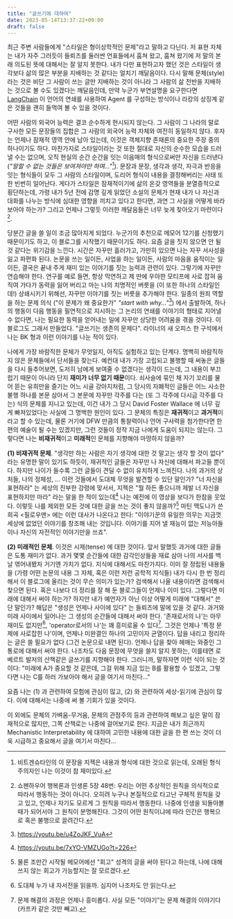 ```yaml
---
title: "글쓰기에 대하여"
date: 2023-05-14T13:37:22+09:00
draft: false
---
```


최근 주변 사람들에게 "스타일은 형이상학적인 문제"라고 말하고 다닌다. 저 표현 자체는 내가 자주 그러듯이 들뢰즈를 둘러싼 언표들에서 훔쳐 왔고, 훔쳐 왔기에 저 말의 본래 의도된 뜻에 대해서는 잘 알지 못한다. 내가 다만 표현하고자 했던 것은 스타일이 생각보다 삶의 많은 부분을 지배하는 것 같다는 얼치기 깨달음이다. 다시 말해 문체(style)라는 것은 비단 그 사람이 쓰는 글만 지배하는 것이 아니라 그 사람의 삶 전반을 지배하는 것으로 볼 수도 있겠다는 깨달음인데, 만약 누군가 부연설명을 요구한다면 [LangChain](https://github.com/hwchase17/langchain) 이 언어의 연쇄를 사용하여 Agent 를 구성하는 방식이나 라캉의 상징계 같은 것들을 괜히 들먹여 볼 수 있을 것이다.

어떤 사람의 외국어 능력은 결코 순수하게 현시되지 않는다. 그 사람이 그 나라의 말로 구사한 모든 문장들의 집합은 그 사람의 외국어 능력 자체와 여전히 동일하지 않다. 후자는 언제나 잠재적 영역 안에 남아 있는데, 이것은 객체지향 존재론의 중요한 주장 중의 하나이기도 하다. 마찬가지로 스타일이라는 것 또한 절대로 자신의 순수한 모습을 드러낼 수는 없으며, 오직 현실의 순간 순간을 잇는 이음매의 형식으로써만 자신을 드러낸다 (*"말할 수 없는 것들은 보여져야만 하며..."*[^1]). 문장과 문장, 생각과 생각, 자극과 반응을 잇는 형식들이 모두 그 사람의 스타일이며, 도리어 형식이 내용을 결정해버리는 사태 또한 빈번히 일어난다. 게다가 스타일은 잠재적이기에 삶의 온갖 영역들을 분열증적으로 횡단하는데, 가령 내가 5년 전에 감명 깊게 읽었던 소설의 문체가 현재 내가 나 자신과 대화를 나누는 방식에 심대한 영향을 끼치고 있다고 한다면, 과연 그 사실을 어떻게 바라보아야 하는가? 그리고 언제나 그렇듯 이러한 깨달음들은 너무 늦게 찾아오기 마련이다[^2].

당분간 글을 쓸 일이 조금 많아지게 되었다. 누군가의 추천으로 메모어 12기를 신청했기 때문이기도 하고, 이 블로그를 시작했기 때문이기도 하다. 요즘 글을 짓지 않으면 안 될 것 같다는 위기감을 느낀다. 시간은 자꾸만 흘러가고, 가만히 있으면 나는 자꾸 서사성을 잃고 파편화 된다. 논문을 쓰는 일이든, 사업을 하는 일이든, 사람의 마음을 움직이는 일이든, 결국은 끝내 주게 재미 있는 이야기를 짓는 능력과 관련이 있다. 그렇기에 자꾸만 연습해야 한다. 연구를 예로 들면, 항상 막연하고 제 딴에 우아한 모티프에 사로 잡혀 움직여 가다가 동력을 잃어 버리고 마는 나의 치명적인 버릇을 (이 또한 하나의 스타일인데!) 상쇄시키기 위해선, 자꾸만 이야기를 짓는 버릇을 추가해야 한다. 일종의 원죄 역할을 하는 문제 의식 ("이 문제가 왜 중요한가" *"start with why..."*[^3]) 에서 출발하여, 하나의 행동이 다음 행동을 필연적으로 지시하는 그 논리의 연쇄를 이야기의 형태로 지어낼 수 없다면, 나는 필요한 동력을 얻어내는 일에 자꾸만 상당한 어려움을 겪을 것이다. 이 블로그도 그래서 만들었다. "글쓰기는 생존의 문제다". 라이너의 새 오피스 한 구석에서 나는 BK 형과 이런 이야기를 나눈 적이 있다.

나에게 가장 바람직한 문체가 무엇일지, 아직도 실험하고 있는 단계다. 명백히 바람직하지 않은 문체들에서 단서들을 찾는다. 예컨대 내가 가장 고립되고 불행할 때 써놓은 글들을 다시 들추어보면, 도저히 남에게 보여줄 수 없겠다는 생각이 드는데, 그 내용이 부끄럽기 때문이 아니라 단지 **재미가 너무 없기 때문**이다. 쇠사슬에 묶인 채 자기 꼬리를 물어 뜯는 유희만을 즐기는 어느 시골 강아지처럼, 그 당시의 자폐적인 글들은 어느 사소한 불행 하나를 본문 삼아서 그 본문에 자꾸만 각주를 다는 (또 그 각주에 다시금 각주를 다는) 식의 문체를 지니고 있는데, 이건 내가 그 당시 David Foster Wallace 에 너무 깊게 빠져있었다는 사실에 그 명백한 원인이 있다. 그 문체의 특징은 **재귀적**이고 **과거적**이라고 할 수 있는데, 물론 거기에 DFW 만큼의 통찰력이나 언어 구사력을 첨가한다면 한 편의 예술이 될 수는 있겠지만, 그런 것들이 정작 지금 나에게 도움이 되지는 않는다. 그렇다면 나는 **비재귀적**이고 **미래적**인 문체를 지향해야 마땅하지 않을까?

**(1) 비재귀적 문체**. "생각만 하는 사람은 자기 생각에 대한 것 말고는 생각 할 것이 없다" 라는 유명한 말이 있기도 하듯이, 재귀적인 글들은 자꾸만 나 자신에 대해서 파고들 뿐이다. 하지만 나이가 들수록 그런 글들이 견딜 수 없이 유치하게 느껴진다. 나의 과거의 상처들, 나의 정체성, ... 이런 것들에서 도대체 무엇을 발견할 수 있단 말인가? "너 자신을 표현하라" 는 세상의 진부한 강령에 맞서서, 지젝은 "뭘 하든 좋으니까 제발 너 자신을 표현하지만 마라" 라는 말을 한 적이 있는데[^4] 나는 예전에 이 영상을 보다가 한참을 웃었다. 이렇듯 나를 제외한 모든 것에 대한 글을 쓰는 것이 좋지 않을까?[^5] 마틴 맥도나가 쓴 희곡 <필로우맨> 에는 이런 대사가 나온다고 한다: "이야기꾼의 유일한 의무는 지금껏 세상에 없었던 이야기를 창조해 내는 것입니다. 이야기를 지어 낼 재능이 없는 저능아들이나 자신의 자전적인 이야기만을 쓰죠".

**(2) 미래적인 문체**. 이것은 시제(tense) 에 대한 것이다. 앞서 말했듯 과거에 대한 글들은 도통 재미가 없다. 과거 몇몇 순간들에 대한 감각인상들을 재료 삼아 나의 서사를 백날 엮어내봤자 거기엔 가치가 없다. 지식에 대해서도 마찬가지다. 이미 잘 정립된 내용들을 (가령 어떤 논문의 내용 그 자체, 혹은 이런 저런 공학적 지식들) 내가 다시 한 번 정리해서 이 블로그에 올리는 것이 무슨 의미가 있는가? 검색해서 나올 내용이라면 검색해서 찾으면 된다. 혹은 나보다 더 정리를 잘 해 둔 블로그들이 언제나 이미 있다. 그렇다면 미래에 대해서 써야 하는가? 하지만 내가 예언자가 아닌 이상 어떻게 미래에 "대해서" 쓴단 말인가? 해답은 "생성은 언제나 사이에 있다" 는 들뢰즈에 말에 있을 것 같다. 과거와 미래 사이에서 일어나는 그 생성의 순간들에 대해서 써야 한다. '존재로서의 나'는 아무 재미도 없지만[^6], 'operator로서의 나'는 꽤 흥미로울 수 있다[^7]. 그것은 언제나 '특정 문제에 사로잡힌 나'이며, 언제나 미완결인 하나의 고민이자 균열이다. 답을 내리고 정리하는 글은 쓸 필요가 없다 (그건 논문으로 내면 된다). 언제나 답을 찾아 헤매는 와중인 그 통로에 대해서 써야 한다. 나조차도 다음 문장에 무엇을 쓸지 알지 못하는, 이를테면 로베르트 발저의 산책같은 글쓰기를 지향해야 한다. 그러니까, 말하자면 이런 식이 되는 것이다: "미래에 A가 중요할 것 같은데, 그걸 위해 지금 있는 B를 활용할 수 있겠고, 그렇다면 나는 C를 하러 가보아야 해서 글을 여기서 마친다..."

요즘 나는 (1) 과 관련하여 모험에 관심이 많고, (2) 와 관련하여 세상-읽기에 관심이 많다. 이에 대해서는 나중에 써 볼 기회가 있을 것이다.

이 외에도 문체의 가벼움-무거움, 문체의 관점주의 등과 관련하여 해보고 싶은 말이 잠재적으로 많지만, 그쪽 산책로는 나중에 걸어보기로 한다. 지금은 내가 최근까지 Mechanistic Interpretability 에 대하여 고민한 내용에 대한 글을 한 편 쓰는 것이 더욱 시급하고 중요해서 글을 여기서 마친다...


[^1]: 비트겐슈타인의 이 문장을 지젝은 내용과 형식에 대한 것으로 읽는데, 오래된 형식주의자인[^8] 나는 이것이 참 재미있다.

[^2]: 쇼펜하우어 행복론과 인생론 5장 48번: 우리는 어떤 추상적인 원칙을 의식적으로 따라서 행동하는 것이 아니다. 오히려 누구나 본질적으로 타고난 구체적 원칙을 갖고 있고, 언제나 자기도 모르게 그 원칙을 따라서 행동한다. 나중에 인생을 되돌아볼 때가 되어서야 그 원칙이 분명해진다. 그것이 어떤 원칙이냐에 따라 인간은 행복으로 혹은 불행으로 끌려간다.

[^3]: https://youtu.be/u4ZoJKF_VuA

[^4]: https://youtu.be/7xYO-VMZUGo?t=226

[^5]: 물론 조만간 시작될 메모어에선 "회고" 성격의 글을 써야 된다고 하는데, 나에 대해 쓰지 않는 회고가 가능할지는 잘 모르겠다.

[^6]: 도대체 누가 내 자서전을 읽을까. 심지어 나조차도 안 읽는다.

[^7]: 문제 해결의 과정은 언제나 흥미롭다. 사실 모든 "이야기"는 문제 해결의 이야기다 (카프카 같은 것만 빼고).

[^8]: 내가 오래 전에 나 스스로를 형식주의자라고 생각하기 시작했을 때 (올바른 단어를 선택한 것인지는 잘 모르겠지만) 나는 이런 것들을 마음에 두고 있었다: 예컨대 내 안에 있는 사랑의 보편적인 형식이야말로 본질적인 것이지, 내가 실제로 사랑하게 된 그 대상은 참을 수 없을 만큼 우연적이다 (누구나 아는 사실이다). 그런데 이는 고통에 대해서도 마찬가지이다. 실은 난 그 당시 앓고 있던 고통에서 해방되기 위해 이런 생각들을 한 것인데, 이를테면 좋지 않은 기억의 내용에 주목할 것이 아니라 그 기억이 고통을 유발하게 만드는 진화심리학적이고 뇌과학적인 형식에 주목할 일이라고 자꾸만 자신을 설득하려 했다. 


